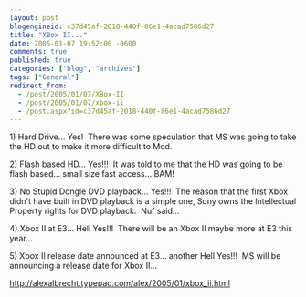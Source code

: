 ```yaml
---
layout: post
blogengineid: c37d45af-2018-440f-86e1-4acad7586d27
title: "XBox II..."
date: 2005-01-07 19:52:00 -0600
comments: true
published: true
categories: ["blog", "archives"]
tags: ["General"]
redirect_from: 
  - /post/2005/01/07/XBox-II
  - /post/2005/01/07/xbox-ii
  - /post.aspx?id=c37d45af-2018-440f-86e1-4acad7586d27
---
```

<!-- more -->
<P>1) Hard Drive... Yes!&nbsp; There was some speculation that MS was going to take the HD out to make it more difficult to Mod.</P>
<P>2) Flash based HD... Yes!!!&nbsp; It was told to me that the HD was going to be flash based... small size fast access... BAM!</P>
<P>3) No Stupid Dongle DVD playback... Yes!!!&nbsp; The reason that the first Xbox didn't have built in DVD playback is a simple one, Sony owns the Intellectual Property rights for DVD playback.&nbsp; Nuf said...</P>
<P>4) Xbox II at E3... Hell Yes!!!&nbsp; There will be an Xbox II maybe more at E3 this year...</P>
<P>5) Xbox II release date announced at E3... another Hell Yes!!!&nbsp; MS will be announcing a release date for Xbox II...</P>
<P><A href="http://alexalbrecht.typepad.com/alex/2005/01/xbox_ii.html">http://alexalbrecht.typepad.com/alex/2005/01/xbox_ii.html</A></P>
